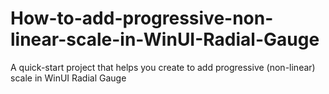 # How-to-add-progressive-non-linear-scale-in-WinUI-Radial-Gauge
A quick-start project that helps you create to add progressive (non-linear) scale in WinUI Radial Gauge
